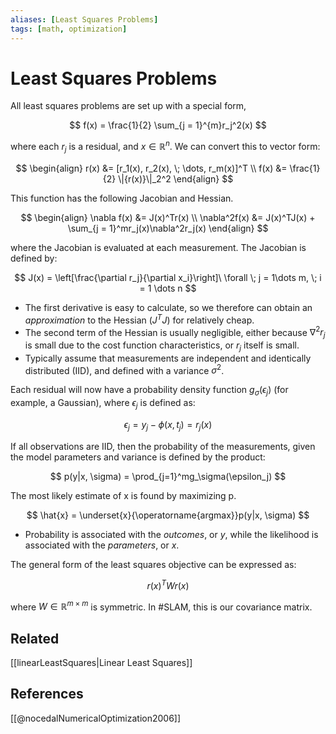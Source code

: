 ```yaml
---
aliases: [Least Squares Problems]
tags: [math, optimization]
---
```

# Least Squares Problems

All least squares problems are set up with a special form,

$$
f(x) = \frac{1}{2} \sum_{j = 1}^{m}r_j^2(x)
$$

where each $r_j$ is a residual, and $x \in \mathbb{R}^n$. We can convert this to vector form:

$$
\begin{align}
    r(x) &= [r_1(x), r_2(x), \; \dots, r_m(x)]^T \\
    f(x) &= \frac{1}{2} \|{r(x)}\|_2^2
\end{align}
$$

This function has the following Jacobian and Hessian.

$$
\begin{align}
    \nabla f(x) &= J(x)^Tr(x) \\
    \nabla^2f(x) &= J(x)^TJ(x) + \sum_{j = 1}^mr_j(x)\nabla^2r_j(x)
\end{align}
$$

where the Jacobian is evaluated at each measurement. The Jacobian is defined by:

$$
J(x) = \left[\frac{\partial r_j}{\partial x_i}\right]\
\forall \; j = 1\dots m, \; i = 1 \dots n
$$

- The first derivative is easy to calculate, so we therefore can obtain an *approximation* to the Hessian ($J^TJ$) for relatively cheap. 
- The second term of the Hessian is usually negligible, either because $\nabla^2r_j$ is small due to the cost function characteristics, or $r_j$ itself is small.
- Typically assume that measurements are independent and identically distributed (IID), and defined with a variance $\sigma^2$. 

Each residual will now have a probability density function $g_\sigma(\epsilon_j)$ (for example, a Gaussian), where $\epsilon_j$ is defined as:

$$
\epsilon_j = y_j - \phi(x, t_j) = r_j(x)
$$

If all observations are IID, then the probability of the measurements, given the model parameters and variance is defined by the product:

$$
p(y|x, \sigma) = \prod_{j=1}^mg_\sigma(\epsilon_j)
$$

The most likely estimate of x is found by maximizing p. 

$$
\hat{x} = \underset{x}{\operatorname{argmax}}p(y|x, \sigma)
$$

- Probability is associated with the *outcomes*, or $y$, while the likelihood is associated with the *parameters*, or $x$.

The general form of the least squares objective can be expressed as:

$$
r(x)^TWr(x)
$$

where $W \in \mathbb{R}^{m\times m}$ is symmetric. In #SLAM, this is our covariance matrix.

## Related
[[linearLeastSquares|Linear Least Squares]]

## References

[[@nocedalNumericalOptimization2006]]